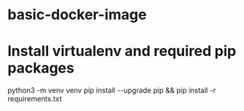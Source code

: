 # basic-docker-image

# Install virtualenv and required pip packages
python3 -m venv venv
pip install --upgrade pip && pip install -r requirements.txt
